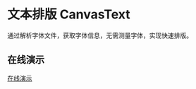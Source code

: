 # 文本排版 CanvasText

通过解析字体文件，获取字体信息，无需测量字体，实现快速排版。

## 在线演示

[在线演示](https://kooriookami.github.io/canvas-text/)
